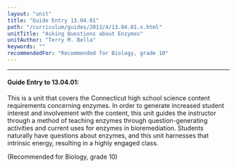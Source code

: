 ```yaml
---
layout: "unit"
title: "Guide Entry 13.04.01"
path: "/curriculum/guides/2013/4/13.04.01.x.html"
unitTitle: "Asking Questions about Enzymes"
unitAuthor: "Terry M. Bella"
keywords: ""
recommendedFor: "Recommended for Biology, grade 10"
---
```

<body>
<hr/>
<h4>
Guide Entry to 13.04.01:
</h4>
<p>
This is a unit that covers the Connecticut high school science content requirements concerning enzymes. In order to generate increased student interest and involvement with the content, this unit guides the instructor through a method of teaching enzymes through question-generating activities and current uses for enzymes in bioremediation. Students naturally have questions about enzymes, and this unit harnesses that intrinsic energy, resulting in a highly engaged class.
</p>
<p>
<b>
</b>
</p>
<p>
(Recommended for Biology, grade 10)
</p>
</body>